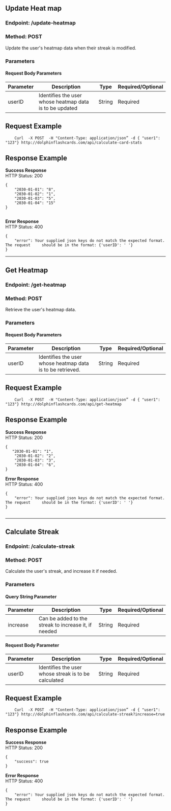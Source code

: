 ## Update Heat map
### **Endpoint:** /update-heatmap
### **Method:** POST
Update the user's heatmap data when their streak is modified.


### Parameters

#### **Request Body Parameters**

| Parameter    | Description                                                                               | Type    | Required/Optional |
|--------------|-------------------------------------------------------------------------------------------|---------|-------------------|
| userID       | Identifies the user whose heatmap data is to be updated                                   | String  | Required          |



## Request Example

```
    Curl  -X POST  -H "Content-Type: application/json” -d { "user1": "123"} http://dolphinflashcards.com/api/calculate-card-stats

```

## Response Example

**Success Response**<br>
HTTP Status: 200
```
{
    "2030-01-01": "8",
    "2030-01-02": "1",
    "2030-01-03": "5",
    "2030-01-04": "15"
}


```

**Error Response**<br>
HTTP Status: 400
```
{
    "error": Your supplied json keys do not match the expected format. The request     should be in the format: {'userID': ' '}
}

```

**********************************

## Get Heatmap
### **Endpoint:** /get-heatmap
### **Method:** POST
Retrieve the user's heatmap data.


### Parameters

#### **Request Body Parameters**

| Parameter    | Description                                                                               | Type    | Required/Optional |
|--------------|-------------------------------------------------------------------------------------------|---------|-------------------|
| userID       | Identifies the user whose heatmap data is to be retrieved.                               | String  | Required          |



## Request Example

```
    Curl  -X POST  -H "Content-Type: application/json” -d { "user1": "123"} http://dolphinflashcards.com/api/get-heatmap

```

## Response Example

**Success Response**<br>
HTTP Status: 200
```
{
   "2030-01-01": "1",
    "2030-01-02": "2",
    "2030-01-03": "3",
    "2030-01-04": "6",
}

```

**Error Response**<br>
HTTP Status: 400
```
{
    "error": Your supplied json keys do not match the expected format. The request     should be in the format: {'userID': ' '}
}


```

**********************************

## Calculate Streak
### **Endpoint:** /calculate-streak
### **Method:** POST
Calculate the user's streak, and increase it if needed.


### Parameters

#### **Query String Parameter**

| Parameter    | Description                                                                               | Type    | Required/Optional |
|--------------|-------------------------------------------------------------------------------------------|---------|-------------------|
| increase       | Can be added to the streak to increase it, if needed                                    | String  | Required          |



#### **Request Body Parameter**

| Parameter    | Description                                                                               | Type    | Required/Optional |
|--------------|-------------------------------------------------------------------------------------------|---------|-------------------|
| userID       | Identifies the user whose streak is to be calculated                                      | String  | Required          |



## Request Example

```
    Curl  -X POST  -H "Content-Type: application/json” -d { "user1": "123"} http://dolphinflashcards.com/api/calculate-streak?increase=true

```

## Response Example

**Success Response**<br>
HTTP Status: 200
```
{
    "success": true
}

```

**Error Response**<br>
HTTP Status: 400
```
{
    "error": Your supplied json keys do not match the expected format. The request     should be in the format: {'userID': ' '}
}

```
